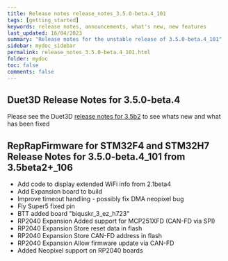 ```yaml
---
title: Release notes release_notes_3.5.0-beta.4_101
tags: [getting_started]
keywords: release notes, announcements, what's new, new features
last_updated: 16/04/2023
summary: "Release notes for the unstable release of 3.5.0-beta.4_101"
sidebar: mydoc_sidebar
permalink: release_notes_3.5.0-beta.4_101.html
folder: mydoc
toc: false
comments: false
---
```


## Duet3D Release Notes for 3.5.0-beta.4

Please see the Duet3D [release notes for 3.5b2](https://github.com/Duet3D/RepRapFirmware/wiki/Changelog-RRF-3.x-Beta#reprapfirmware-350-beta4) to see whats new and what has been fixed

## RepRapFirmware for STM32F4 and STM32H7 Release Notes for 3.5.0-beta.4_101 from 3.5beta2+_106
* Add code to display extended WiFi info from 2.1beta4
* Add Expansion board to build
* Improve timeout handling - possibly fix DMA neopixel bug
* Fly Super5 fixed pin
* BTT added board "biquskr_3_ez_h723"
* RP2040 Expansion Added support for MCP251XFD (CAN-FD via SPI)
* RP2040 Expansion Store reset data in flash
* RP2040 Expansion Store CAN-FD address in flash
* RP2040 Expansion Allow firmware update via CAN-FD
* Added Neopixel support on RP2040 boards